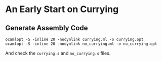 # An Early Start on Currying

## Generate Assembly Code

```shell
ocamlopt -S -inline 20 -nodynlink currying.ml -o currying.opt
ocamlopt -S -inline 20 -nodynlink no_currying.ml -o no_currying.opt
```

And check the ```currying.s``` and ```no_currying.s``` files.